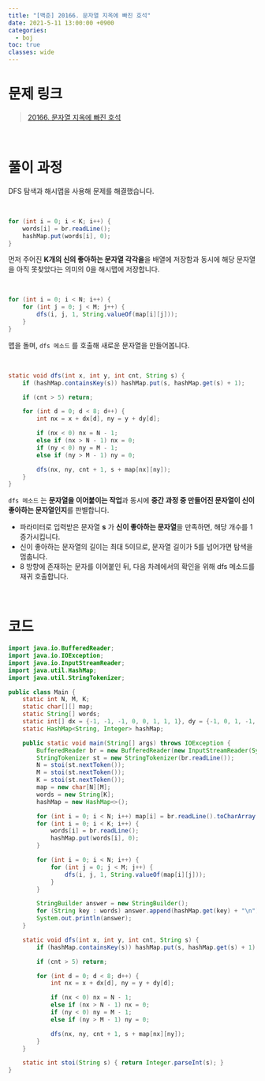 ```yaml
---
title: "[백준] 20166. 문자열 지옥에 빠진 호석"
date: 2021-5-11 13:00:00 +0900
categories:
  - boj
toc: true
classes: wide
---
```


# 문제 링크

> [20166. 문자열 지옥에 빠진 호석](https://www.acmicpc.net/problem/20166)

<br>

# 풀이 과정

DFS 탐색과 해시맵을 사용해 문제를 해결했습니다.

<br>

```java
for (int i = 0; i < K; i++) {
    words[i] = br.readLine();
    hashMap.put(words[i], 0);
}
```

먼저 주어진 **K개의 신의 좋아하는 문자열 각각을**을 배열에 저장함과 동시에 해당 문자열을 아직 못찾았다는 의미의 0을 해시맵에 저장합니다.

<br>

```java
for (int i = 0; i < N; i++) {
    for (int j = 0; j < M; j++) {
        dfs(i, j, 1, String.valueOf(map[i][j]));
    }
}
```

맵을 돌며, `dfs 메소드` 를 호출해 새로운 문자열을 만들어봅니다.

<br>

```java
static void dfs(int x, int y, int cnt, String s) {
    if (hashMap.containsKey(s)) hashMap.put(s, hashMap.get(s) + 1);

    if (cnt > 5) return;

    for (int d = 0; d < 8; d++) {
        int nx = x + dx[d], ny = y + dy[d];

        if (nx < 0) nx = N - 1;
        else if (nx > N - 1) nx = 0;
        if (ny < 0) ny = M - 1;
        else if (ny > M - 1) ny = 0;

        dfs(nx, ny, cnt + 1, s + map[nx][ny]);
    }
}
```

`dfs 메소드` 는 **문자열을 이어붙이는 작업**과 동시에 **중간 과정 중 만들어진 문자열이 신이 좋아하는 문자열인지**를 판별합니다.

- 파라미터로 입력받은 문자열 **s** 가 **신이 좋아하는 문자열**을 만족하면, 해당 개수를 1 증가시킵니다.
- 신이 좋아하는 문자열의 길이는 최대 5이므로, 문자열 길이가 5를 넘어가면 탐색을 멈춥니다.
- 8 방향에 존재하는 문자를 이어붙인 뒤, 다음 차례에서의 확인을 위해 dfs 메소드를 재귀 호출합니다.

<br>

# 코드

```java
import java.io.BufferedReader;
import java.io.IOException;
import java.io.InputStreamReader;
import java.util.HashMap;
import java.util.StringTokenizer;

public class Main {
    static int N, M, K;
    static char[][] map;
    static String[] words;
    static int[] dx = {-1, -1, -1, 0, 0, 1, 1, 1}, dy = {-1, 0, 1, -1, 1, -1, 0, 1};
    static HashMap<String, Integer> hashMap;

    public static void main(String[] args) throws IOException {
        BufferedReader br = new BufferedReader(new InputStreamReader(System.in));
        StringTokenizer st = new StringTokenizer(br.readLine());
        N = stoi(st.nextToken());
        M = stoi(st.nextToken());
        K = stoi(st.nextToken());
        map = new char[N][M];
        words = new String[K];
        hashMap = new HashMap<>();

        for (int i = 0; i < N; i++) map[i] = br.readLine().toCharArray();
        for (int i = 0; i < K; i++) {
            words[i] = br.readLine();
            hashMap.put(words[i], 0);
        }

        for (int i = 0; i < N; i++) {
            for (int j = 0; j < M; j++) {
                dfs(i, j, 1, String.valueOf(map[i][j]));
            }
        }

        StringBuilder answer = new StringBuilder();
        for (String key : words) answer.append(hashMap.get(key) + "\n");
        System.out.println(answer);
    }

    static void dfs(int x, int y, int cnt, String s) {
        if (hashMap.containsKey(s)) hashMap.put(s, hashMap.get(s) + 1);

        if (cnt > 5) return;

        for (int d = 0; d < 8; d++) {
            int nx = x + dx[d], ny = y + dy[d];

            if (nx < 0) nx = N - 1;
            else if (nx > N - 1) nx = 0;
            if (ny < 0) ny = M - 1;
            else if (ny > M - 1) ny = 0;

            dfs(nx, ny, cnt + 1, s + map[nx][ny]);
        }
    }

    static int stoi(String s) { return Integer.parseInt(s); }
}
```
